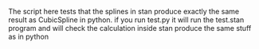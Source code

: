 The script here tests that the splines in stan
produce exactly the same result as CubicSpline in python.
if you run test.py it will run the test.stan program and will check
the calculation inside stan produce the same stuff as in python